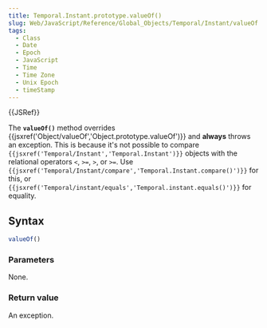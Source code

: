 ```yaml
---
title: Temporal.Instant.prototype.valueOf()
slug: Web/JavaScript/Reference/Global_Objects/Temporal/Instant/valueOf
tags:
  - Class
  - Date
  - Epoch
  - JavaScript
  - Time
  - Time Zone
  - Unix Epoch
  - timeStamp
---
```

{{JSRef}}

<p class="summary"><span class="seoSummary">The <strong><code>valueOf()</code></strong> method overrides {{jsxref('Object/valueOf','Object.prototype.valueOf')}} and <strong>always</strong> throws an exception.</span> This is because it's not possible to compare <code>{{jsxref('Temporal/Instant','Temporal.Instant')}}</code> objects with the relational operators <code>&#x3C;</code>, <code>>=</code>, <code>></code>, or <code>>=</code>. Use <code>{{jsxref('Temporal/Instant/compare','Temporal.Instant.compare()')}}</code> for this, or <code>{{jsxref('Temporal/instant/equals','Temporal.instant.equals()')}}</code> for equality.</p>

## Syntax

```js
valueOf()
```

### Parameters

None.

### Return value

An exception.
